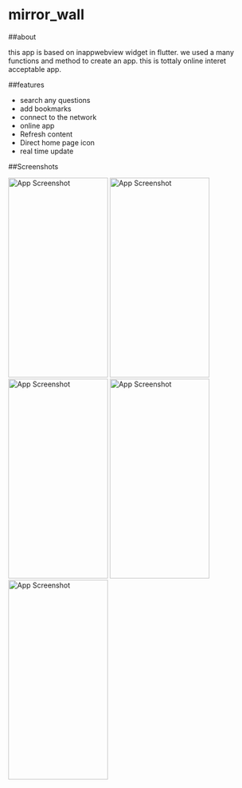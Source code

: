 # mirror_wall

##about

this app is based on inappwebview widget in flutter. we used a many functions and method to create an app.
this is tottaly online interet acceptable app.


##features 

- search any questions
- add bookmarks
- connect to the network
- online app
- Refresh content
- Direct home page icon
- real time update





##Screenshots

<img src="https://github.com/user-attachments/assets/f1a08b49-865f-4600-8438-4e0eaf035b65" alt="App Screenshot" width="200" height="400"/>
<img src="https://github.com/user-attachments/assets/0bee2261-24d0-4278-8de5-253c34164783" alt="App Screenshot" width="200" height="400"/>
<img src="https://github.com/user-attachments/assets/4ef047f7-8495-4d6f-b7b7-ae5e87546238" alt="App Screenshot" width="200" height="400"/>
<img src="https://github.com/user-attachments/assets/70d02c5c-abcc-4364-be1b-d59dca6f0eb3" alt="App Screenshot" width="200" height="400"/>
<img src="https://github.com/user-attachments/assets/1039aa7a-9888-4c35-b190-94d68f54c537" alt="App Screenshot" width="200" height="400"/>



